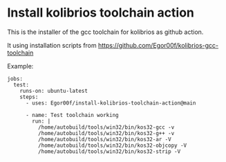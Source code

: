 # Install kolibrios toolchain action 

This is the installer of the gcc toolchain for kolibrios as github action.

It using installation scripts from https://github.com/Egor00f/kolibrios-gcc-toolchain


Example:

```
jobs:
  test:
    runs-on: ubuntu-latest
    steps:
      - uses: Egor00f/install-kolibrios-toolchain-action@main

      - name: Test toolchain working
        run: |
          /home/autobuild/tools/win32/bin/kos32-gcc -v
          /home/autobuild/tools/win32/bin/kos32-g++ -v
          /home/autobuild/tools/win32/bin/kos32-ar -V 
          /home/autobuild/tools/win32/bin/kos32-objcopy -V
          /home/autobuild/tools/win32/bin/kos32-strip -V
```
